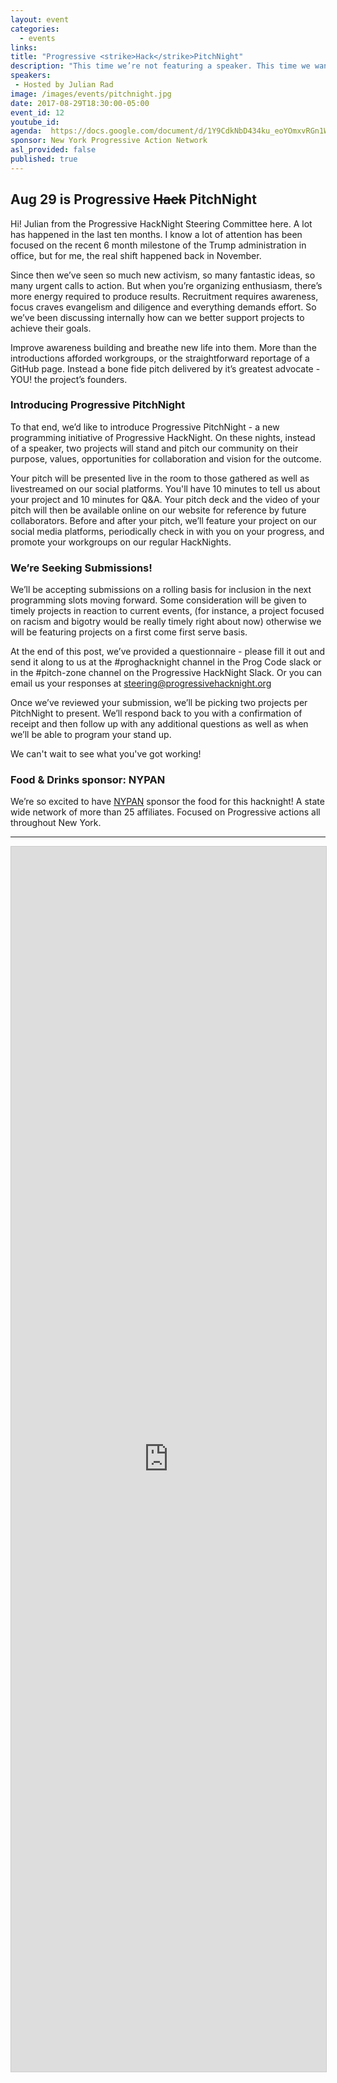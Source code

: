 ```yaml
---
layout: event
categories:
  - events
links:
title: "Progressive <strike>Hack</strike>PitchNight"
description: "This time we’re not featuring a speaker. This time we want to feature you! Two teams will pitch their projects to our amazing HackNight audience!"
speakers:
 - Hosted by Julian Rad
image: /images/events/pitchnight.jpg
date: 2017-08-29T18:30:00-05:00
event_id: 12
youtube_id:
agenda:  https://docs.google.com/document/d/1Y9CdkNbD434ku_eoYOmxvRGn1WSLkXwYEVVBjHe8XrI/edit
sponsor: New York Progressive Action Network
asl_provided: false
published: true
---
```


## Aug 29 is Progressive ~~Hack~~ PitchNight

Hi! Julian from the Progressive HackNight Steering Committee here. A lot has happened in the last ten months. I know a lot of attention has been focused on the recent 6 month milestone of the Trump administration in office, but for me, the real shift happened back in November.

Since then we’ve seen so much new activism, so many fantastic ideas, so many urgent calls to action. But when you’re organizing enthusiasm, there’s more energy required to produce results. Recruitment requires awareness, focus craves evangelism and diligence and everything demands effort. So we’ve been discussing internally how can we better support projects to achieve their goals.

Improve awareness building and breathe new life into them. More than the introductions afforded workgroups, or the straightforward reportage of a GitHub page. Instead a bone fide pitch delivered by it’s greatest advocate - YOU! the project’s founders.

### Introducing Progressive PitchNight

To that end, we’d like to introduce Progressive PitchNight - a new programming initiative of Progressive HackNight. On these nights, instead of a speaker, two projects will stand and pitch our community on their purpose, values, opportunities for collaboration and vision for the outcome.

Your pitch will be presented live in the room to those gathered as well as livestreamed on our social platforms. You'll have 10 minutes to tell us about your project and 10 minutes for Q&A. Your pitch deck and the video of your pitch will then be available online on our website for reference by future collaborators. Before and after your pitch, we’ll feature your project on our social media platforms, periodically check in with you on your progress, and promote your workgroups on our regular HackNights.

### We’re Seeking Submissions!

We’ll be accepting submissions on a rolling basis for inclusion in the next programming slots moving forward. Some consideration will be given to timely projects in reaction to current events, (for instance, a project focused on racism and bigotry would be really timely right about now) otherwise we will be featuring projects on a first come first serve basis.

At the end of this post, we’ve provided a questionnaire - please fill it out and send it along to us at the #proghacknight channel in the Prog Code slack or in the  #pitch-zone channel on the Progressive HackNight Slack. Or you can email us your responses at steering@progressivehacknight.org

Once we’ve reviewed your submission, we’ll be picking two projects per PitchNight to present. We’ll respond back to you with a  confirmation of receipt and then follow up with any additional questions as well as when we’ll be able to program your stand up.

We can't wait to see what you've got working!

### <i class="fa fa-cutlery fa-fw"></i> Food & Drinks sponsor: NYPAN

We’re so excited to have [NYPAN](http://nypan.org/) sponsor the food for this hacknight! A state wide network of more than 25 affiliates. Focused on Progressive actions all throughout New York.


<hr/>

<script src="https://static.airtable.com/js/embed/embed_snippet_v1.js"></script><iframe class="airtable-embed airtable-dynamic-height" src="https://airtable.com/embed/shrqfzxfBpxgQZTfD?backgroundColor=purple" frameborder="0" onmousewheel="" width="100%" height="1960" style="background: transparent; border: 1px solid #ccc;"></iframe>
